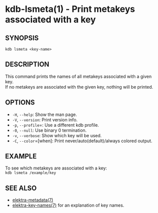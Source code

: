 kdb-lsmeta(1) - Print metakeys associated with a key
=====================================================

## SYNOPSIS

`kdb lsmeta <key-name>`

## DESCRIPTION

This command prints the names of all metakeys associated with a given key.  
If no metakeys are associated with the given key, nothing will be printed.  

## OPTIONS

- `-H`, `--help`:
  Show the man page.
- `-V`, `--version`:
  Print version info.
- `-p`, `--profile`=<profile>:
  Use a different kdb profile.
- `-0`, `--null`:
  Use binary 0 termination.
- `-v`, `--verbose`:
  Show which key will be used.
- `-C`, `--color`=[when]:
  Print never/auto(default)/always colored output.


## EXAMPLE

To see which metakeys are associated with a key:  
`kdb lsmeta /example/key`

## SEE ALSO

- [elektra-metadata(7)](elektra-metadata.md)
- [elektra-key-names(7)](elektra-key-names.md) for an explanation of key names.